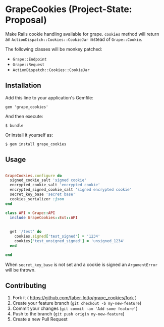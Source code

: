 # GrapeCookies  (Project-State: Proposal)
               
Make Rails cookie handling available for grape. `cookies` method 
will return an `ActionDispatch::Cookies::CookieJar` instead of `Grape::Cookie`.

 
The following classes will be monkey patched:

* `Grape::Endpoint`
* `Grape::Request`
* `ActionDispatch::Cookies::CookieJar`



## Installation

Add this line to your application's Gemfile:

    gem 'grape_cookies'

And then execute:

    $ bundle

Or install it yourself as:

    $ gem install grape_cookies

## Usage

```ruby

GrapeCookies.configure do
  signed_cookie_salt 'signed cookie'
  encrypted_cookie_salt 'encrypted cookie'
  encrypted_signed_cookie_salt 'signed encrypted cookie'
  secret_key_base 'secret base'
  cookies_serializer :json
end

class API < Grape::API
  include GrapeCookies::Ext::API
  
  
  get '/test' do
    cookies.signed['test_signed'] = '1234'
    cookies['test_unsigned_signed'] = 'unsigned_1234'
  end

end

```

When `secret_key_base` is not set and a cookie is signed an `ArgumentError`
will be thrown.

## Contributing

1. Fork it ( https://github.com/faber-lotto/grape_cookies/fork )
2. Create your feature branch (`git checkout -b my-new-feature`)
3. Commit your changes (`git commit -am 'Add some feature'`)
4. Push to the branch (`git push origin my-new-feature`)
5. Create a new Pull Request
